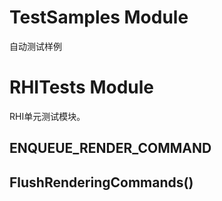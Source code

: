 # TestSamples Module
自动测试样例

# RHITests Module
RHI单元测试模块。

## ENQUEUE_RENDER_COMMAND

## FlushRenderingCommands()